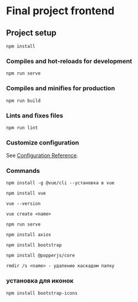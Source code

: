# Final project frontend

## Project setup
```
npm install
```

### Compiles and hot-reloads for development
```
npm run serve
```

### Compiles and minifies for production
```
npm run build
```

### Lints and fixes files
```
npm run lint
```

### Customize configuration
See [Configuration Reference](https://cli.vuejs.org/config/).


### Commands
```
npm install -g @vue/cli --установка в vue
```

```
npm install vue
```

```
vue --version
```

```
vue create <name>
```

```
npm run serve
```

```
npm install axios
```

```
npm install bootstrap
```

```
npm install @popperjs/core
```

```
rmdir /s <name> - удаление каскадом папку
```
### установка для иконок

```
npm install bootstrap-icons 
```
